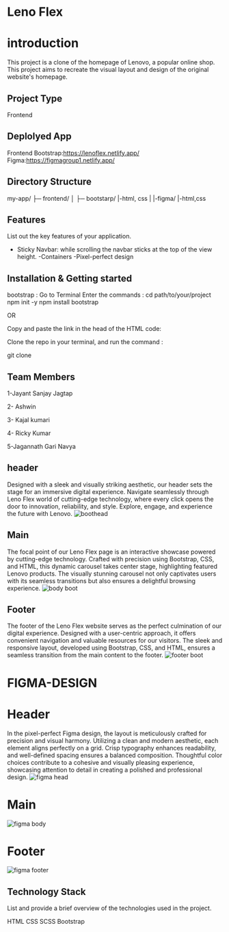 # Leno Flex
# introduction
This project is a clone of the homepage of Lenovo, a popular online shop. This project aims to recreate the visual layout and design of the original website's homepage.
## Project Type
Frontend 
## Deplolyed App
Frontend 
Bootstrap:https://lenoflex.netlify.app/                                                                                                                                                                                                        
Figma:https://figmagroup1.netlify.app/
## Directory Structure
my-app/
├─ frontend/
│  ├─ bootstarp/
  |-html, css
| |-figma/
   |-html,css
## Features
List out the key features of your application.

- Sticky Navbar: while scrolling the navbar sticks at the top of the view height.
-Containers
-Pixel-perfect design
## Installation & Getting started
bootstrap :
Go to Terminal
Enter the commands :
cd path/to/your/project
npm init -y
npm install bootstrap

OR

Copy and paste the link in the head of the HTML code:

<script src="https://cdn.jsdelivr.net/npm/bootstrap@5.3.3/dist/js/bootstrap.bundle.min.js" integrity="sha384-YvpcrYf0tY3lHB60NNkmXc5s9fDVZLESaAA55NDzOxhy9GkcIdslK1eN7N6jIeHz" crossorigin="anonymous"></script>
Clone the repo in your terminal, and run the command :

git clone [](https://github.com/jayantjagtap001/CW-Project-G1.git)
## Team Members
1-Jayant Sanjay Jagtap

2- Ashwin

3- Kajal kumari

4- Ricky Kumar

5-Jagannath Gari Navya
## header
Designed with a sleek and visually striking aesthetic, our header sets the stage for an immersive digital experience. Navigate seamlessly through Leno Flex world of cutting-edge technology, where every click opens the door to innovation, reliability, and style. Explore, engage, and experience the future with Lenovo.
![boothead](https://github.com/jayantjagtap001/CW-Project-G1/assets/154405741/40df3f85-100e-41f7-a786-a0cc6f38bbd6)

## Main
The focal point of our Leno Flex page is an interactive showcase powered by cutting-edge technology. Crafted with precision using Bootstrap, CSS, and HTML, this dynamic carousel takes center stage, highlighting featured Lenovo products. The visually stunning carousel not only captivates users with its seamless transitions but also ensures a delightful browsing experience.
![body boot](https://github.com/jayantjagtap001/CW-Project-G1/assets/154405741/2c063a99-0396-45df-b2da-1431b3f0424f)

## Footer
The footer of the Leno Flex website serves as the perfect culmination of our digital experience. Designed with a user-centric approach, it offers convenient navigation and valuable resources for our visitors. The sleek and responsive layout, developed using Bootstrap, CSS, and HTML, ensures a seamless transition from the main content to the footer.
![footer boot](https://github.com/jayantjagtap001/CW-Project-G1/assets/154405741/235910d3-9d89-4117-bf63-656ffb7f7a0b)

# FIGMA-DESIGN
# Header
In the pixel-perfect Figma design, the layout is meticulously crafted for precision and visual harmony. Utilizing a clean and modern aesthetic, each element aligns perfectly on a grid. Crisp typography enhances readability, and well-defined spacing ensures a balanced composition. Thoughtful color choices contribute to a cohesive and visually pleasing experience, showcasing attention to detail in creating a polished and professional design.
![figma head](https://github.com/jayantjagtap001/CW-Project-G1/assets/154405741/3c8247d1-4e69-4b1d-b71b-0e7ff191ebfa)

# Main
![figma body](https://github.com/jayantjagtap001/CW-Project-G1/assets/154405741/6074d94f-1d6a-41e5-832c-d74700291282)

# Footer
![figma footer](https://github.com/jayantjagtap001/CW-Project-G1/assets/154405741/6a0380ea-99e4-4c0a-ad5c-48b43b4efdb7)
## Technology Stack
List and provide a brief overview of the technologies used in the project.

HTML
CSS
SCSS
Bootstrap
